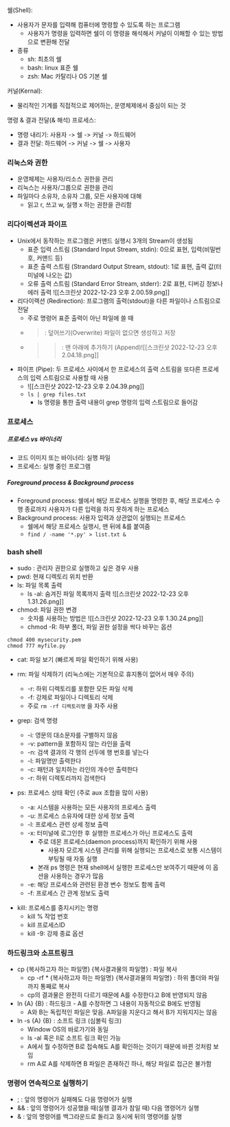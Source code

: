 쉘(Shell): 
- 사용자가 문자를 입력해 컴퓨터에 명령할 수 있도록 하는 프로그램
	- 사용자가 명령을 입력하면 쉘이 이 명령을 해석해서 커널이 이해할 수 있는 방법으로 변환해 전달
- 종류
	- sh: 최초의 쉘
	- bash: linux 표준 쉘
	- zsh: Mac 카탈리나 OS 기본 쉘

커널(Kernal):
* 물리적인 기계를 직접적으로 제어하는, 운영체제에서 중심이 되는 것

명령 & 결과 전달(& 해석) 프로세스:
- 명령 내리기: 사용자 -> 쉘 -> 커널 -> 하드웨어
- 결과 전달: 하드웨어 -> 커널 -> 쉘 -> 사용자


### 리눅스와 권한
- 운영체제는 사용자/리소스 권한을 관리
- 리눅스는 사용자/그룹으로 권한을 관리
- 파일마다 소유자, 소유자 그룹, 모든 사용자에 대해
	- 읽고 r, 쓰고 w, 실행 x 하는 권한을 관리함


### 리다이렉션과 파이프
* Unix에서 동작하는 프로그램은 커맨드 실행시 3개의 Stream이 생성됨
	* 표준 입력 스트림 (Standard Input Stream, stdin): 0으로 표현, 입력(비밀번호, 커맨드 등)
	* 표준 출력 스트림 (Strandard Output Stream, stdout): 1로 표현, 출력 값(터미널에 나오는 값)
	* 오류 출력 스트림 (Standard Error Stream, stderr): 2로 표현, 디버깅 정보나 에러 출력 ![[스크린샷 2022-12-23 오후 2.00.59.png]]
*  리다이렉션 (Redirection): 프로그램의 출력(stdout)을 다른 파일이나 스트림으로 전달
	* 주로 명령어 표준 출력이 아닌 파일에 쓸 때
	* >: 덮어쓰기(Overwrite) 파일이 없으면 생성하고 저장
	* >>: 맨 아래에 추가하기 (Append)![[스크린샷 2022-12-23 오후 2.04.18.png]]
* 파이프 (Pipe): 두 프로세스 사이에서 한 프로세스의 출력 스트림을 또다른 프로세스의 입력 스트림으로 사용할 때 사용
	* ![[스크린샷 2022-12-23 오후 2.04.39.png]]
	* `ls | grep files.txt`
		* ls 명령을 통한 출력 내용이 grep 명령의 입력 스트림으로 들어감


### 프로세스

##### 프로세스 vs 바이너리
- 코드 이미지 또는 바이너리: 실행 파일
- 프로세스: 실행 중인 프로그램

##### Foreground process & Background process
- Foreground process: 쉘에서 해당 프로세스 실행을 명령한 후, 해당 프로세스 수행 종료까지 사용자가 다른 입력을 하지 못하게 하는 프로세스
- Background process: 사용자 입력과 상관없이 실행되는 프로세스
	- 쉘에서 해당 프로세스 실행시, 맨 뒤에 &를 붙여줌
	- `find / -name '*.py' > list.txt &`


### bash shell
- sudo : 관리자 권한으로 실행하고 싶은 경우 사용
- pwd: 현재 디렉토리 위치 반환
- ls: 파일 목록 출력
	- ls -al: 숨겨진 파일 목록까지 출력 ![[스크린샷 2022-12-23 오후 1.31.26.png]]
- chmod: 파일 권한 변경
	- 숫자를 사용하는 방법은 ![[스크린샷 2022-12-23 오후 1.30.24.png]]
	* chmod -R: 하부 폴더, 파일 권한 설정을 싹다 바꾸는 옵션
```
chmod 400 mysecurity.pem
chmod 777 myfile.py
```
* cat: 파일 보기 (빠르게 파일 확인하기 위해 사용)

* rm: 파일 삭제하기 (리눅스에는 기본적으로 휴지통이 없어서 매우 주의)
	* -r: 하위 디렉토리를 포함한 모든 파일 삭제
	* -f: 강제로 파일이나 디렉토리 삭제
	- 주로 `rm -rf 디렉토리명` 을 자주 사용

* grep: 검색 명령
	* -i: 영문의 대소문자를 구별하지 않음
	* -v: pattern을 포함하지 않는 라인을 출력
	* -n: 검색 결과의 각 행의 선두에 행 번호를 넣는다
	* -l: 파일명만 출력한다
	* -c: 패턴과 일치하는 라인의 개수만 출력한다
	* -r: 하위 디렉토리까지 검색한다

* ps: 프로세스 상태 확인 (주로 aux 조합을 많이 사용)
	* -a: 시스템을 사용하는 모든 사용자의 프로세스 출력
	* -u: 프로세스 소유자에 대한 상세 정보 출력
	* -l: 프로세스 관련 상세 정보 출력
	* -x: 터미널에 로그인한 후 실행한 프로세스가 아닌 프로세스도 출력
		* 주로 데몬 프로세스(daemon process)까지 확인하기 위해 사용
			* 사용자 모르게 시스템 관리를 위해 실행되는 프로세스로 보통 시스템이 부팅될 때 자동 실행
		* 본래 ps 명령은 현재 shell에서 실행한 프로세스만 보여주기 때문에 이 옵션을 사용하는 경우가 많음
	- -e: 해당 프로세스와 관련된 환경 변수 정보도 함께 출력 
	- -f: 프로세스 간 관계 정보도 출력

- kill: 프로세스를 중지시키는 명령
	- kill % 작업 번호
	- kill 프로세스ID
	- kill -9: 강제 종료 옵션


### 하드링크와 소프트링크
- cp {복사하고자 하는 파일명} {복사결과물의 파일명} : 파일 복사
	- cp -rf * {복사하고자 하는 파일명} {복사결과물의 파일명} : 하위 폴더와 파일까지 통째로 복사
	- cp의 결과물은 완전히 다르기 때문에 A를 수정한다고 B에 반영되지 않음
- ln {A} {B} : 하드링크 - A를 수정하면 그 내용이 자동적으로 B에도 반영됨
	- A와 B는 독립적인 파일은 맞음. A파일을 지운다고 해서 B가 지워지지는 않음
- ln -s {A} {B} : 소프트 링크 (심볼릭 링크)
	- Window OS의 바로가기와 동일
	- ls -al 혹은 ll로 소프트 링크 확인 가능
	- A에서 뭘 수정하면 B로 접속해도 A를 확인하는 것이기 때문에 바뀐 것처럼 보임
	- rm A로 A를 삭제하면 B 파일은 존재하긴 하나, 해당 파일로 접근은 불가함


### 명령어 연속적으로 실행하기
- ; : 앞의 명령어가 실패해도 다음 명령어가 실행
- && : 앞의 명령어가 성공했을 때(실행 결과가 참일 때) 다음 명령어가 실행
- & : 앞의 명령어를 백그라운드로 돌리고 동시에 뒤의 명령어를 실행
